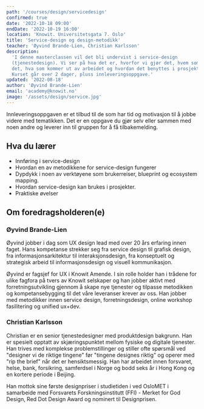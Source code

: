 ```yaml
---
path: '/courses/design/servicedesign'
confirmed: true
date: '2022-10-18 09:00'
endDate: '2022-10-19 16:00'
location: 'Knowit. Universitetsgata 7. Oslo'
title: 'Service-design og design-metodikk'
teacher: 'Øyvind Brande-Lien, Christian Karlsson'
description:
  'I denne masterclassen vil det bli undervist i service-design
  (tjenestedesign). Vi ser på hva det er, hvorfor vi gjør det, hvem som gjør
  det, hva som kommer ut av arbeidet og hvordan det benyttes i prosjekter.
  Kurset går over 2 dager, pluss innleveringsoppgave.'
updated: '2022-08-18'
author: 'Øyvind Brande-Lien'
email: 'academy@knowit.no'
image: '/assets/design/service.jpg'
---
```


Innleveringsoppgaven er et tilbud til de som har tid og motivasjon til å jobbe
videre med tematikken. Det er en oppgave du gjør selv eller sammen med noen
andre og leverer inn til gruppen for å få tilbakemelding.

## Hva du lærer

- Innføring i service-design
- Hvordan en av metodikkene for service-design fungerer
- Dypdykk i noen av verktøyene som brukerreiser, blueprint og ecosystem
  mapping.
- Hvordan service-design kan brukes i prosjekter.
- Praktiske øvelser

## Om foredragsholderen(e)

### Øyvind Brande-Lien

Øyvind jobber i dag som UX design lead med over 20 års erfaring innen faget.
Hans kompetanse strekker seg fra service design til grafisk design, fra
informasjonsarkitektur til interaksjonsdesign, fra konseptuelt og strategisk
arbeid til informasjonsdesign og visuell kommunikasjon.

Øyvind er fagsjef for UX i Knowit Amende. I sin rolle holder han i trådene for
ulike fagfora på tvers av Knowit selskaper og han jobber aktivt med
forretningsutvikling gjennom å skape nye tjenester og tilpasse metodikken og
kompetansebygging til det våre leveranser krever av oss. Han jobber med
metodikker innen service design, forretningsdesign, online workshop
fasilitering og unified ux+dev.

### Christian Karlsson

Christian er en senior tjenestedesigner med produktdesign bakgrunn. Han er
spesielt opptatt av skjæringspunktet mellom fysiske og digitale tjenester. Han
trives med komplekse problemstillinger og stiller ofte spørsmål ved "designer
vi de riktige tingene" før "tingene designes riktig" og operer med "rip the
brief" når det er hensiktsmessig. Han har arbeidet innen forsvaret, helse,
bank, forsikring, samferdsel i Norge og bodd seks år i Hong Kong og en kortere
periode i Beijing.

Han mottok sine første designpriser i studietiden i ved OsloMET i samarbeide
med Forsvarets Forskningsinstitutt (FFI) - Merket for God Design, Red Dot
Design Award og nominert til Designprisen.
